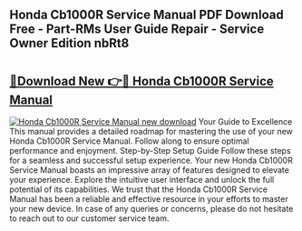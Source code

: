 ## Honda Cb1000R Service Manual PDF Download Free - Part-RMs User Guide Repair - Service Owner Edition nbRt8

# <h2><a href="http://bc52364.oget.top/?id=Honda+Cb1000R+Service+Manual">🔗Download New 👉🔴 Honda Cb1000R Service Manual</a></h2>

[![Honda Cb1000R Service Manual new download](https://i.imgur.com/5g1atiW.png)](http://bc52364.oget.top/?id=Honda+Cb1000R+Service+Manual)
Your Guide to Excellence This manual provides a detailed roadmap for mastering the use of your new Honda Cb1000R Service Manual. Follow along to ensure optimal performance and enjoyment. Step-by-Step Setup Guide Follow these steps for a seamless and successful setup experience. Your new Honda Cb1000R Service Manual boasts an impressive array of features designed to elevate your experience. Explore the intuitive user interface and unlock the full potential of its capabilities. We trust that the Honda Cb1000R Service Manual has been a reliable and effective resource in your efforts to master your new device. In case of any queries or concerns, please do not hesitate to reach out to our customer service team.
